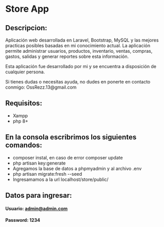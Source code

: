 # Store App

## Descripcion:

<p>Aplicación web desarrollada en Laravel, Bootstrap, MySQL y las mejores practicas posibles basadas en mi conocimiento actual. La aplicación permite administrar usuarios, productos, inventario, ventas, compras, gastos, salidas y generar reportes sobre esta información.</p>
<p>Esta aplicación fue desarrollado por mi y se encuentra a disposición de cualquier persona.</p> 
<p>Si tienes dudas o necesitas ayuda, no dudes en ponerte en contacto conmigo: OssRezz.13@gmail.com</p>

## Requisitos:

-   Xampp
-   php 8+

## En la consola escribrimos los siguientes comandos:

-   composer instal, en caso de error composer update
-   php artisan key:generate
-   Agregamos la base de datos a phpmyadmin y al archivo .env
-   php artisan migrate:fresh --seed
-   Ingresamamos a la url localhost/store/public/

## Datos para ingresar:

#### Usuario: admin@admin.com

#### Password: 1234

